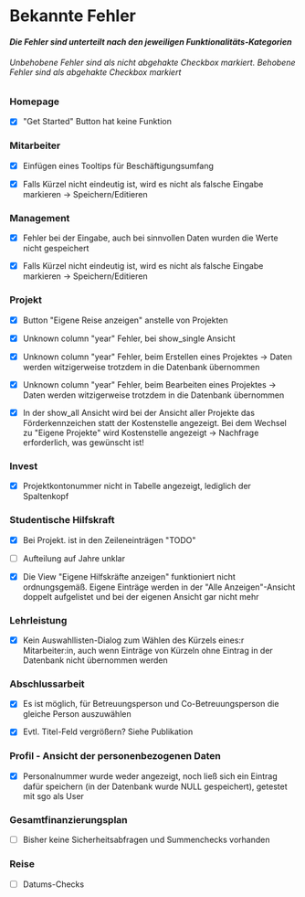 # Bekannte Fehler
#### *Die Fehler sind unterteilt nach den jeweiligen Funktionalitäts-Kategorien*
###### Unbehobene Fehler sind als nicht abgehakte Checkbox markiert. Behobene Fehler sind als abgehakte Checkbox markiert

### Homepage
-[X] "Get Started" Button hat keine Funktion

### Mitarbeiter
-[X] Einfügen eines Tooltips für Beschäftigungsumfang

-[X] Falls Kürzel nicht eindeutig ist, wird es nicht als falsche Eingabe markieren -> Speichern/Editieren

### Management
-[X] Fehler bei der Eingabe, auch bei sinnvollen Daten wurden die Werte nicht gespeichert

-[X] Falls Kürzel nicht eindeutig ist, wird es nicht als falsche Eingabe markieren -> Speichern/Editieren

### Projekt
-[X] Button "Eigene Reise anzeigen" anstelle von Projekten

-[X] Unknown column "year" Fehler, bei show_single Ansicht

-[X] Unknown column "year" Fehler, beim Erstellen eines Projektes -> Daten werden witzigerweise trotzdem in die Datenbank übernommen

-[X] Unknown column "year" Fehler, beim Bearbeiten eines Projektes -> Daten werden witzigerweise trotzdem in die Datenbank übernommen

-[X] In der show_all Ansicht wird bei der Ansicht aller Projekte das Förderkennzeichen statt der Kostenstelle angezeigt. Bei dem Wechsel zu "Eigene Projekte" wird Kostenstelle angezeigt -> Nachfrage erforderlich, was gewünscht ist!

### Invest
-[X] Projektkontonummer nicht in Tabelle angezeigt, lediglich der Spaltenkopf

### Studentische Hilfskraft
-[X] Bei Projekt. ist in den Zeileneinträgen "TODO" 
-[ ] Aufteilung auf Jahre unklar

-[X] Die View "Eigene Hilfskräfte anzeigen" funktioniert nicht ordnungsgemäß. Eigene Einträge werden in der "Alle Anzeigen"-Ansicht doppelt aufgelistet und bei der eigenen Ansicht gar nicht mehr

### Lehrleistung
-[X] Kein Auswahllisten-Dialog zum Wählen des Kürzels eines:r Mitarbeiter:in, auch wenn Einträge von Kürzeln ohne Eintrag in der Datenbank nicht übernommen werden

### Abschlussarbeit
-[X] Es ist möglich, für Betreuungsperson und Co-Betreuungsperson die gleiche Person auszuwählen

-[X] Evtl. Titel-Feld vergrößern? Siehe Publikation

### Profil - Ansicht der personenbezogenen Daten
-[X] Personalnummer wurde weder angezeigt, noch ließ sich ein Eintrag dafür speichern (in der Datenbank wurde NULL gespeichert), getestet mit sgo als User

### Gesamtfinanzierungsplan
-[ ] Bisher keine Sicherheitsabfragen und Summenchecks vorhanden

### Reise
-[ ] Datums-Checks
